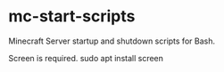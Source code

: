 # mc-start-scripts
Minecraft Server startup and shutdown scripts for Bash.

Screen is required. 
sudo apt install screen
